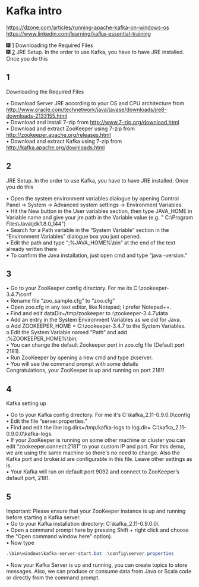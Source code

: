 # Kafka intro

https://dzone.com/articles/running-apache-kafka-on-windows-os
https://www.linkedin.com/learning/kafka-essential-training

:fireworks: [1](#1) Downloading the Required Files <br />
:fireworks: [2](#2) JRE Setup. In the order to use Kafka, you have to have JRE installed. Once you do this <br />

## 1

Downloading the Required Files <br />

•	Download Server JRE according to your OS and CPU architecture from http://www.oracle.com/technetwork/java/javase/downloads/jre8-downloads-2133155.html <br />
•	Download and install 7-zip from http://www.7-zip.org/download.html <br />
•	Download and extract ZooKeeper using 7-zip from http://zookeeper.apache.org/releases.html <br />
•	Download and extract Kafka using 7-zip from http://kafka.apache.org/downloads.html <br />

## 2

JRE Setup. In the order to use Kafka, you have to have JRE installed. Once you do this <br />

•	Open the system environment variables dialogue by opening Control Panel -> System -> Advanced system settings -> Environment Variables. <br />
•	Hit the New button in the User variables section, then type JAVA_HOME in Variable name and give your jre path in the Variable value (e.g. " C:\Program Files\Java\jdk1.8.0_144") <br />
•	Search for a Path variable in the “System Variable” section in the “Environment Variables” dialogue box you just opened. <br />
•	Edit the path and type “;%JAVA_HOME%\bin” at the end of the text already written there <br />
•	To confirm the Java installation, just open cmd and type “java -version.”  <br />

## 3

•	Go to your ZooKeeper config directory. For me its C:\zookeeper-3.4.7\conf <br />
•	Rename file “zoo_sample.cfg” to “zoo.cfg” <br />
•	Open zoo.cfg in any text editor, like Notepad; I prefer Notepad++. <br />
•	Find and edit dataDir=/tmp/zookeeper to :\zookeeper-3.4.7\data   <br />
•	Add an entry in the System Environment Variables as we did for Java. <br />
o	Add ZOOKEEPER_HOME = C:\zookeeper-3.4.7 to the System Variables. <br />
o	Edit the System Variable named “Path” and add ;%ZOOKEEPER_HOME%\bin;  <br />
•	You can change the default Zookeeper port in zoo.cfg file (Default port 2181). <br />
•	Run ZooKeeper by opening a new cmd and type zkserver. <br />
•	You will see the command prompt with some details <br />
Congratulations, your ZooKeeper is up and running on port 2181! <br />

## 4

Kafka setting up <br />

•	Go to your Kafka config directory. For me it's C:\kafka_2.11-0.9.0.0\config <br />
•	Edit the file “server.properties.” <br />
•	Find and edit the line log.dirs=/tmp/kafka-logs to log.dir= C:\kafka_2.11-0.9.0.0\kafka-logs. <br />
•	If your ZooKeeper is running on some other machine or cluster you can edit “zookeeper.connect:2181” to your custom IP and port. For this demo, we are using the same machine so there's no need to change. Also the Kafka port and broker.id are configurable in this file. Leave other settings as is. <br />
•	Your Kafka will run on default port 9092 and connect to ZooKeeper’s default port, 2181. <br />

## 5

Important: Please ensure that your ZooKeeper instance is up and running before starting a Kafka server. <br />
•	Go to your Kafka installation directory: C:\kafka_2.11-0.9.0.0\ <br />
•	Open a command prompt here by pressing Shift + right click and choose the “Open command window here” option). <br />
•	Now type  <br />

```powershell
.\bin\windows\kafka-server-start.bat .\config\server.properties 
```
    
•	Now your Kafka Server is up and running, you can create topics to store messages. Also, we can produce or consume data from Java or Scala code or directly from the command prompt. <br />







